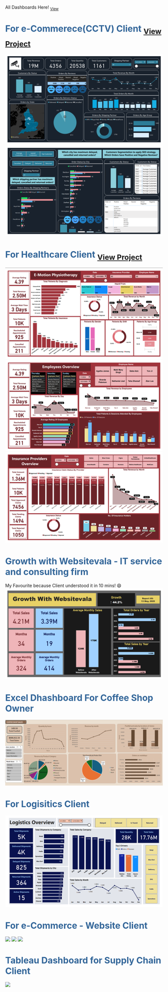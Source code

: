 All Dashboards Here! <sub>[View](https://shaguftapathan.github.io/Dashboards/)</sub>

# <span style="color:#336699;">For e-Commerece(CCTV) Client</span> <sub>[View Project](https://shaguftapathan.github.io/PowerBI_Dashboard_e-Commerce_Client/)</sub>
![](https://github.com/ShaguftaPathan/Dashboards/blob/main/Images/cctv-1.png)
![](https://github.com/ShaguftaPathan/Dashboards/blob/main/Images/cctv-2.png)

# <span style="color:#336699;">For Healthcare Client</span> <sub>[View Project](https://shaguftapathan.github.io/PowerBI_Dashboard_Healthcare_Client/)</sub>
![](https://github.com/ShaguftaPathan/Dashboards/blob/main/Images/E-motion-1.png)
![](https://github.com/ShaguftaPathan/Dashboards/blob/main/Images/E-motion-2.png)
![](https://github.com/ShaguftaPathan/Dashboards/blob/main/Images/E-motion-3.png)

# <span style="color:#336699;">Growth with Websitevala - IT service and consulting firm</span>  
My Favourite because Client understood it in 10 mins! 😄
![](https://github.com/ShaguftaPathan/Dashboards/blob/main/Images/Websitevala.png)

# <span style="color:#336699;">Excel Dhashboard For Coffee Shop Owner</span>
![](https://github.com/ShaguftaPathan/Dashboards/blob/main/Images/CoffeeShop_Sales_Dashboard_Excel.png)

# <span style="color:#336699;">For Logisitics Client</span>
![](https://github.com/ShaguftaPathan/Dashboards/blob/main/Images/logistics.png)

# <span style="color:#336699;">For e-Commerce - Website Client</span>
![](https://github.com/ShaguftaPathan/Dashboards/blob/main/Images/Overview_Marketing_Analytics.png)
![](https://github.com/ShaguftaPathan/Dashboards/blob/main/Images/Social_Media_Details-Marketing_Analytics.png)
![](https://github.com/ShaguftaPathan/Dashboards/blob/main/Images/Customer_Review_Details_Marketing_Analytics.png)

# <span style="color:#336699;">Tableau Dashboard for Supply Chain Client</span>
![](/Images/Sales_Dashboard_Tableau.png)


